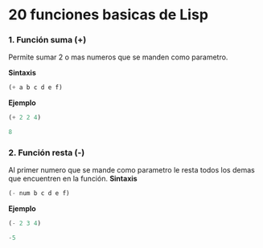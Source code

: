 # 20 funciones basicas de Lisp

### 1. Función suma (+)
Permite sumar 2 o mas numeros que se manden como parametro.

**Sintaxis**
```lisp
(+ a b c d e f)
```

**Ejemplo**
```lisp
(+ 2 2 4)

8
```

### 2. Función resta (-)
Al primer numero que se mande como parametro le resta todos los demas que encuentren en la función.
**Sintaxis**
```lisp
(- num b c d e f)
```

**Ejemplo**
```lisp
(- 2 3 4)

-5
```



